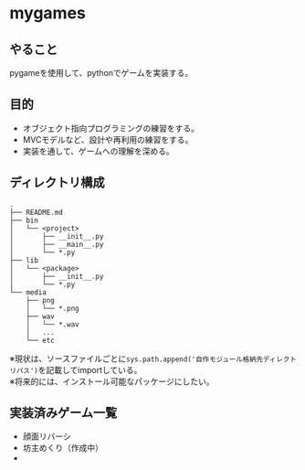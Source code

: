 # mygames

## やること
pygameを使用して、pythonでゲームを実装する。

## 目的
- オブジェクト指向プログラミングの練習をする。
- MVCモデルなど、設計や再利用の練習をする。
- 実装を通して、ゲームへの理解を深める。

## ディレクトリ構成
    .
    ├── README.md
    ├── bin
    │   └── <project>
    │       ├── __init__.py
    │       ├── __main__.py
    │       └── *.py
    ├── lib
    │   └── <package>
    │       ├── __init__.py
    │       └── *.py
    └── media
        ├── png
        │   └── *.png
        ├── wav
        │   └── *.wav
        │   ...
        └── etc

※現状は、ソースファイルごとに`sys.path.append('自作モジュール格納先ディレクトリパス')`を記載してimportしている。   
※将来的には、インストール可能なパッケージにしたい。   

## 実装済みゲーム一覧
- 顔面リバーシ
- 坊主めくり（作成中）
- 
